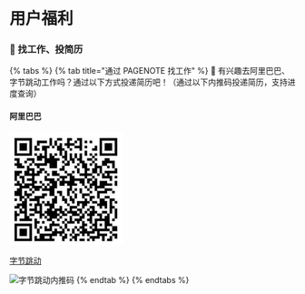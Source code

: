 # 用户福利

### 🤺 找工作、投简历

{% tabs %}
{% tab title="通过 PAGENOTE 找工作" %}
💯 有兴趣去阿里巴巴、字节跳动工作吗？通过以下方式投递简历吧！（通过以下内推码投递简历，支持进度查询）

#### 阿里巴巴

![&#x963F;&#x91CC;&#x5DF4;&#x5DF4;&#x5185;&#x63A8;&#x7801;](../.gitbook/assets/image%20%283%29.png)

[字节跳动](https://job.toutiao.com/referral/mobile/spring-referral?token=MzsxNjE3NDU5MTY0NDUwOzY2ODgyMjk5NjcwMzEzMDU3NDA7MA)

![&#x5B57;&#x8282;&#x8DF3;&#x52A8;&#x5185;&#x63A8;&#x7801;](https://gblobscdn.gitbook.com/assets%2F-MWfy8L95jGRcZz88Rim%2F-MXN4E1X8TwQB-0VD3sG%2F-MXN4JmYBwY1XpejRODX%2Fimage.png?alt=media&token=f10468ca-2eb7-4d86-8287-7505b4fa519e)
{% endtab %}
{% endtabs %}



